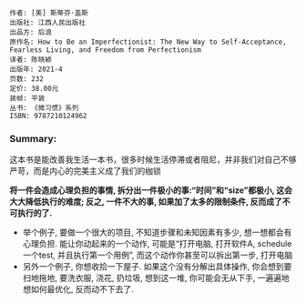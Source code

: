     作者: [美] 斯蒂芬·盖斯 
    出版社: 江西人民出版社 
    出品方: 后浪 
    原作名: How to Be an Imperfectionist: The New Way to Self-Acceptance, Fearless Living, and Freedom from Perfectionism
    译者: 陈晓颖 
    出版年: 2021-4
    页数: 232
    定价: 38.00元
    装帧: 平装
    丛书: 《微习惯》系列
    ISBN: 9787210124962


### Summary:
这本书是能改善我生活一本书，很多时候生活停滞或者阻尼，并非我们对自己不够严苛，而是内心的完美主义成了我们的枷锁

**将一件会造成心理负担的事情, 拆分出一件极小的事:“时间”和“size”都极小, 这会大大降低执行的难度; 反之, 一件不大的事, 如果加了太多的限制条件, 反而成了不可执行的了.**
* 举个例子, 要做一个很大的项目, 不知道步骤和未知因素有多少, 想一想都会有心理负担. 能让你动起来的一个动作, 可能是“打开电脑, 打开软件A, schedule一个test, 并且执行第一个用例”, 而这个动作你甚至可以拆出第一步, 打开电脑
* 另外一个例子, 你想收拾一下屋子. 如果这个没有分解出具体操作, 你会想到要扫地拖地, 要洗衣服, 浇花, 扔垃圾, 想到这一堆, 你可能会无从下手, 一遍遍地想如何最优化, 反而动不下去了.